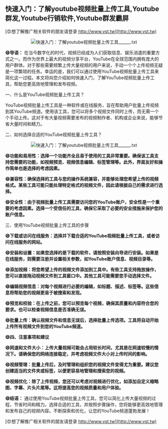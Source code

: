 ## **快速入门：了解youtube视频批量上传工具,Youtube群发,Youtube行销软件,Youtube群发霸屏**

[😍想了解推广相关软件的朋友请登录 http://www.vst.tw](http://www.vst.tw)

 <center><img src="https://vst.tw/MP4/tuiguang/png/5.png" alt="快速入门：了解youtube视频批量上传工具______.txt"></center>

**😄导语：**
在当今数字化的时代，视频已经成为人们获取信息、娱乐消遣的重要方式之一。而作为世界上最大的视频分享平台，YouTube在全球范围内拥有庞大的用户群体。对于那些需要频繁上传大量视频的用户来说，手动一个个上传视频无疑是一项繁琐的任务。幸运的是，我们可以通过使用YouTube视频批量上传工具来简化这一过程。本文将向您介绍如何快速入门，了解YouTube视频批量上传工具，帮助您更高效地管理和发布视频。

一、什么是YouTube视频批量上传工具？

YouTube视频批量上传工具是一种软件或在线服务，旨在帮助用户批量上传视频到其YouTube频道。使用该工具，您可以将多个视频文件同时上传，而无需一个个手动上传。这对于有大量视频需要发布的视频制作者、机构或企业来说，能够节省大量时间和精力。

二、如何选择合适的YouTube视频批量上传工具？

 <center><img src="https://vst.tw/MP4/tuiguang/png/1.png" alt="快速入门：了解youtube视频批量上传工具______.txt"></center>

**😄功能和易用性：选择一个功能齐全且易于使用的工具非常重要。确保该工具支持您需要的功能，如视频预览、视频信息编辑、标签管理等。此外，界面友好和操作简单也是选择的考虑因素。**

**😄兼容性：确保选择的工具与您的操作系统兼容，并能够处理您希望上传的视频格式。某些工具可能只能处理特定格式的视频文件，因此请根据自己的需求进行选择。**

**😄安全性：由于视频批量上传工具需要访问您的YouTube账户，安全性是一个重要的考虑因素。选择一个受信任的工具，确保它采取了必要的安全措施来保护您的账户信息。**

三、使用YouTube视频批量上传工具的步骤

**😄下载或访问在线服务：选择并下载合适的YouTube视频批量上传工具，或者访问在线服务的网站。**

**😄安装和设置：如果您选择的是下载的软件，请按照安装向导进行安装。如果是在线服务，则需要注册并设置相关参数，如YouTube账户信息、视频目录等。**

**😄添加视频：将您希望上传的视频文件添加到工具中。有些工具支持拖放操作，您可以直接拖动视频文件到工具窗口中。其他工具可能需要您手动选择文件。**

**😄编辑视频信息：对每个视频进行必要的编辑，如标题、描述、标签等。这些信息将帮助您的视频更易于被搜索和发现。**

**😄预览和校验：在上传之前，您可以预览每个视频，确保其质量和内容符合您的要求。也可以检查视频信息是否准确无误。**

**😄批量上传：确认视频文件和信息无误后，选择批量上传选项。工具将自动开始上传所有视频文件到您的YouTube频道。**

**😄四、注意事项和建议**

**😄网速和文件大小：上传大量视频可能会占用较长时间，尤其是在网速较慢的情况下。请确保您的网络连接稳定，并考虑视频文件大小对上传时间的影响。**

**😄视频管理：批量上传后，及时管理和组织您的视频文件变得尤为重要。建议您创建适当的文件夹或标签，以便更容易地管理和搜索您的视频。**

**😄视频优化：除了上传视频，您还可以考虑对视频进行优化，如添加自定义缩略图、字幕、片头片尾等。这将提高您的视频质量和用户体验。**

**😄结语：**
通过使用YouTube视频批量上传工具，您可以简化上传大量视频的过程，节省时间和精力。选择合适的工具，并按照步骤操作，您将能够更高效地管理和发布自己的视频内容。不断探索和优化，让您的YouTube频道蓬勃发展！

[😍想了解推广相关软件的朋友请登录 http://www.vst.tw](http://www.vst.tw)



